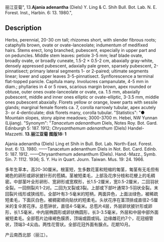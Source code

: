 丽江亚菊",
13.**Ajania adenantha** (Diels) Y. Ling & C. Shih Bull. Bot. Lab. N. E. Forest. Inst., Harbin. 6: 13. 1980.",

## Description
Herbs, perennial, 20-30 cm tall; rhizomes short, with slender fibrous roots; cataphylls brown, ovate or ovate-lanceolate; indumentum of medifixed hairs. Stems erect, long branched, pubescent, especially in upper part and on peduncles. Middle stem leaves: petiole 3-5 mm; leaf blade ovate, broadly ovate, or broadly cuneate, 1.5-2 × 0.5-2 cm, abaxially gray-white, densely appressed pubescent, adaxially pale green, sparsely pubescent, 2-pinnatisect; primary lateral segments 1- or 2-paired; ultimate segments linear; lower and upper leaves 3-5-pinnatisect. Synflorescence a terminal flat-topped panicle. Capitula many. Involucres campanulate, 4-5 mm in diam.; phyllaries in 4 or 5 rows, scarious margin brown, apex rounded or obtuse, outer ones ovate-lanceolate or ovate, ca. 1.5 mm, abaxially pubescent, middle and inner ones elliptic or ovate-elliptic, 3-3.5 mm, middle ones pubescent abaxially. Florets yellow or orange, lower parts with sessile glands; marginal female florets ca. 7, corolla narrowly tubular, apex acutely 3- or 4-denticulate; disk florets many, corolla tubular.
  "Statistics": "● Mountain slopes, stony alpine meadows; 3000-3700 m. Hebei, NW Yunnan (Lijiang).
  "Synonym": "*Tanacetum adenanthum* Diels, Notes Roy. Bot. Gard. Edinburgh 5: 187. 1912; *Chrysanthemum adenanthum* (Diels) Handel-Mazzetti.
**13.丽江亚菊 图版18: 1**

Ajania adenantha (Diels) Ling et Shih in Bull. Bot. Lab. North-East. Forest. Inst. 6: 13. 1980. ——Tanacetum adenanthum Diels in Not. Bot. Card. Edinb. 5: 187. 1912. ——Chrysanthemum adenanthum (Diels). Hand.-Mazz., Symb. Sin. 7: 1112. 1936; S. Y. Hu in Quart. Journ. Taiwan. Mus. 19: 24. 1966.

多年生草本，高20-30厘米。根茎短，生多数花茎和短缩的匍茎，匍茎有无毛但有褐色的卵形或卵状披针形的苞鳞。茎被短柔毛，上部及花序分枝和花梗上的毛稠密。中部茎叶全形卵形、宽卵形或宽楔形，长1.5-2厘米，宽0.5-2厘米，二回羽状全裂。一回侧裂片1-2对。二回为叉裂或3裂。上部或下部叶通常3-5羽状全裂。末回裂片线形或狭线形。全部叶有3-5毫米的短柄，两面异色，上面淡绿色，被稀疏短柔毛，下面灰白色，被稠密顺向贴伏的短柔毛。头状花序在茎顶排成直径2-5厘米的复伞房花序。总苞钟状，直径4-5毫米。总苞片4层，外层卵状披针形或卵形，长1.5毫米，中内层椭圆形或卵状椭圆形，长3-3.5毫米，外层和中层中部外面被短柔毛。全部苞片边缘褐色膜质，顶端或圆或钝。边缘雌花约7个，花冠细管状，顶端3-4尖齿。两性花管状。全部花冠外面有腺点。花期10月。

产云南西北部（丽江）。
